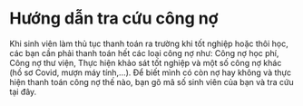 # Hướng dẫn tra cứu công nợ

Khi sinh viên làm thủ tục thanh toán ra trường khi tốt nghiệp hoặc thôi học, các bạn cần phải thanh toán hết các loại công nợ như: Công nợ học phí, Công nợ thư viện, Thực hiện khảo sát tốt nghiệp và một số công nợ khác (hồ sơ Covid, mượn máy tính,...).
Để biết mình có còn nợ hay không và thực hiện thanh toán công nợ thế nào, bạn gõ mã số sinh viên của bạn và tra cứu tại đây.
